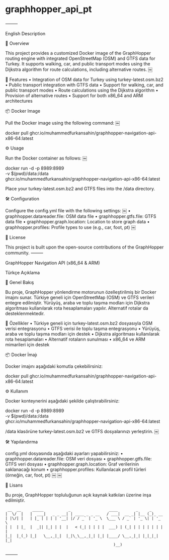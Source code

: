 # graphhopper_api_pt


⸻

English Description

🚀 Overview

This project provides a customized Docker image of the GraphHopper routing engine with integrated OpenStreetMap (OSM) and GTFS data for Turkey. It supports walking, car, and public transport modes using the Dijkstra algorithm for route calculations, including alternative routes. ￼

🧩 Features
	•	Integration of OSM data for Turkey using turkey-latest.osm.bz2
	•	Public transport integration with GTFS data
	•	Support for walking, car, and public transport modes
	•	Route calculations using the Dijkstra algorithm
	•	Provision of alternative routes
	•	Support for both x86_64 and ARM architectures

📦 Docker Image

Pull the Docker image using the following command: ￼

docker pull ghcr.io/muhammedfurkansahin/graphhopper-navigation-api-x86-64:latest

⚙️ Usage

Run the Docker container as follows: ￼

docker run -d -p 8989:8989 \
  -v $(pwd)/data:/data \
  ghcr.io/muhammedfurkansahin/graphhopper-navigation-api-x86-64:latest

Place your turkey-latest.osm.bz2 and GTFS files into the /data directory.

🛠 Configuration

Configure the config.yml file with the following settings: ￼
	•	graphhopper.datareader.file: OSM data file
	•	graphhopper.gtfs.file: GTFS data file
	•	graphhopper.graph.location: Location to store graph data
	•	graphhopper.profiles: Profile types to use (e.g., car, foot, pt) ￼

📄 License

This project is built upon the open-source contributions of the GraphHopper community.
⸻

GraphHopper Navigation API (x86_64 & ARM)

Türkçe Açıklama

🚀 Genel Bakış

Bu proje, GraphHopper yönlendirme motorunun özelleştirilmiş bir Docker imajını sunar. Türkiye geneli için OpenStreetMap (OSM) ve GTFS verileri entegre edilmiştir. Yürüyüş, araba ve toplu taşıma modları için Dijkstra algoritması kullanılarak rota hesaplamaları yapılır. Alternatif rotalar da desteklenmektedir.

🧩 Özellikler
	•	Türkiye geneli için turkey-latest.osm.bz2 dosyasıyla OSM verisi entegrasyonu
	•	GTFS verisi ile toplu taşıma entegrasyonu
	•	Yürüyüş, araba ve toplu taşıma modları için destek
	•	Dijkstra algoritması kullanılarak rota hesaplamaları
	•	Alternatif rotaların sunulması
	•	x86_64 ve ARM mimarileri için destek

📦 Docker İmajı

Docker imajını aşağıdaki komutla çekebilirsiniz:

docker pull ghcr.io/muhammedfurkansahin/graphhopper-navigation-api-x86-64:latest

⚙️ Kullanım

Docker konteynerini aşağıdaki şekilde çalıştırabilirsiniz:

docker run -d -p 8989:8989 \
  -v $(pwd)/data:/data \
  ghcr.io/muhammedfurkansahin/graphhopper-navigation-api-x86-64:latest

/data klasörüne turkey-latest.osm.bz2 ve GTFS dosyalarınızı yerleştirin. ￼

🛠 Yapılandırma

config.yml dosyasında aşağıdaki ayarları yapabilirsiniz:
	•	graphhopper.datareader.file: OSM veri dosyası
	•	graphhopper.gtfs.file: GTFS veri dosyası
	•	graphhopper.graph.location: Graf verilerinin saklanacağı konum
	•	graphhopper.profiles: Kullanılacak profil türleri (örneğin, car, foot, pt) ￼ ￼

📄 Lisans

Bu proje, GraphHopper topluluğunun açık kaynak katkıları üzerine inşa edilmiştir.


```
 __  __     _____           _                 ____        _     _       
|  \/  |   |  ___|   _ _ __| | ____ _ _ __   / ___|  __ _| |__ (_)_ __  
| |\/| |   | |_ | | | | '__| |/ / _` | '_ \  \___ \ / _` | '_ \| | '_ \ 
| |  | |_  |  _|| |_| | |  |   < (_| | | | |  ___) | (_| | | | | | | | |
|_|  |_(_) |_|   \__,_|_|  |_|\_\__,_|_| |_| |____/ \__,_|_| |_|_|_| |_|
                                                )__)                    
```

⸻




